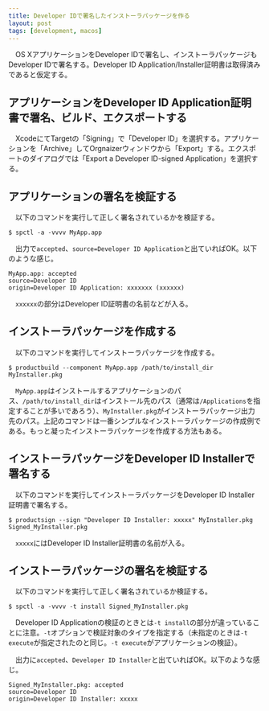 ```yaml
---
title: Developer IDで署名したインストーラパッケージを作る
layout: post
tags: [development, macos]
---
```


　OS XアプリケーションをDeveloper IDで署名し、インストーラパッケージもDeveloper IDで署名する。Developer ID Application/Installer証明書は取得済みであると仮定する。

## アプリケーションをDeveloper ID Application証明書で署名、ビルド、エクスポートする

　XcodeにてTargetの「Signing」で「Developer ID」を選択する。アプリケーションを「Archive」してOrgnaizerウィンドウから「Export」する。エクスポートのダイアログでは「Export a Developer ID-signed Application」を選択する。

## アプリケーションの署名を検証する

　以下のコマンドを実行して正しく署名されているかを検証する。

```
$ spctl -a -vvvv MyApp.app
```

　出力で`accepted`、`source=Developer ID Application`と出ていればOK。以下のような感じ。

```
MyApp.app: accepted
source=Developer ID
origin=Developer ID Application: xxxxxxx (xxxxxx)
```

　`xxxxxx`の部分はDeveloper ID証明書の名前などが入る。

## インストーラパッケージを作成する

　以下のコマンドを実行してインストーラパッケージを作成する。

```
$ productbuild --component MyApp.app /path/to/install_dir MyInstaller.pkg
```

　`MyApp.app`はインストールするアプリケーションのパス、`/path/to/install_dir`はインストール先のパス（通常は`/Applications`を指定することが多いであろう）、`MyInstaller.pkg`がインストーラパッケージ出力先のパス。上記のコマンドは一番シンプルなインストーラパッケージの作成例である。もっと凝ったインストーラパッケージを作成する方法もある。

## インストーラパッケージをDeveloper ID Installerで署名する

　以下のコマンドを実行してインストーラパッケージをDeveloper ID Installer証明書で署名する。

```
$ productsign --sign "Developer ID Installer: xxxxx" MyInstaller.pkg Signed_MyInstaller.pkg
```

　`xxxxx`にはDeveloper ID Installer証明書の名前が入る。

## インストーラパッケージの署名を検証する

　以下のコマンドを実行して正しく署名されているか検証する。

```
$ spctl -a -vvvv -t install Signed_MyInstaller.pkg
```

　Developer ID Applicationの検証のときとは`-t install`の部分が違っていることに注意。`-t`オプションで検証対象のタイプを指定する（未指定のときは`-t execute`が指定されたのと同じ。`-t execute`がアプリケーションの検証）。

　出力に`accepted`、`Developer ID Installer`と出ていればOK。以下のような感じ。

```
Signed_MyInstaller.pkg: accepted
source=Developer ID
origin=Developer ID Installer: xxxxx
```
